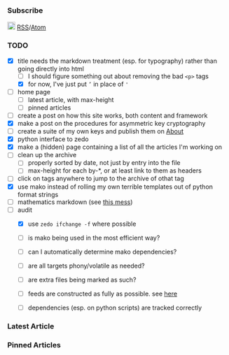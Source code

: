 
### Subscribe

<img src="/assets/logos/feed-icon-28x28.png" height="18" width="18"/> [RSS](/rss.xml)/[Atom](/atom.xml)

### TODO

- [x] title needs the markdown treatment (esp. for typography) rather than going directly into html
    - [ ] I should figure something out about removing the bad `<p>` tags
    - [x] for now, I've just put `’` in place of `'`
- [ ] home page
    - [ ] latest article, with max-height
    - [ ] pinned articles
- [ ] create a post on how this site works, both content and framework
- [x] make a post on the procedures for asymmetric key cryptography
- [ ] create a suite of my own keys and publish them on [About](/about.html)
- [x] python interface to zedo
- [x] make a (hidden) page containing a list of all the articles I'm working on
- [ ] clean up the archive
    - [ ] properly sorted by date, not just by entry into the file
    - [ ] max-height for each by-\*, or at least link to them as headers
- [ ] click on tags anywhere to jump to the archive of othat tag
- [x] use mako instead of rolling my own terrible templates out of python format strings
- [ ] mathematics markdown (see [this mess](/articles/clock-design.html))
- [ ] audit
    - [x] use `zedo ifchange -f` where possible
    - [ ] is mako being used in the most efficient way?
    - [ ] can I automatically determine mako dependencies?
    - [ ] are all targets phony/volatile as needed?
    - [ ] are extra files being marked as such?
    - [ ] feeds are constructed as fully as possible. see [here](https://validator.w3.org/feed/docs/atom.html)
    - [ ] dependencies (esp. on python scripts) are tracked correctly


### Latest Article

### Pinned Articles
